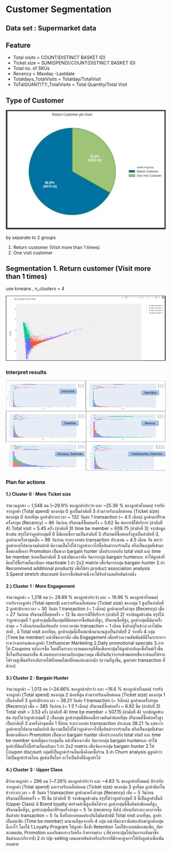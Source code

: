# Customer Segmentation

## Data set : Supermarket data

## Feature
   - Total visits = COUNT(DISTINCT BASKET ID)
   - Ticket size = SUM(SPEND)/COUNT(DISTINCT BASKET ID)
   - Total no. of SKUs
   - Recency = Maxday -Lastdate
   - Totaldays_TotalVisits = Totalday/TotalVisit
   - ToTalQUANTITY_TotalVisits = Total Quantity/Total Visit

## Type of Customer
   ![Customer_seg_0](./Customer_seg_0.jpg)

   by separate to 2 groups
   1. Return customer (Visit more than 1 times)
   2. One visit customer


## Segmentation 1. Return customer (Visit more than 1 times) 
   use kmeans  , n_clusters = 4
   
   ![Customer_seg_1](./Customer_seg_1.jpg)
   
   
   ### Interpret results
   
   ![Customer_seg_2](./Customer_seg_2.jpg)
   
   ### Plan for actions
   #### 1.) Cluster 0 : More Ticket size
จำนวนลูกค้า ~ 1,548 คน (~29.9% ของลูกค้าประจำ และ ~25.36 % ของลูกค้าทั้งหมด)
รายรับจากลูกค้า (Total spend) ของกลุ่ม 0 สูงเป็นลำดับที่ 3 ส่วนรายรับเฉลี่ยต่อคน (Ticket size) ของกลุ่ม 0 น้อยที่สุด
ลูกค้ามีระยะเวลา ~ 132 วันต่อ 1 transaction (~ 4.5 เดือน)
ลูกค้ามาที่ร้านครั้งล่าสุด (Recency) ~ 86 วันก่อน
ปริมาณที่ซื้อต่อครั้ง ~ 5.62 ชิ้น ต่อการมีใช้บริการ (ลำดับที่ 4)
Total visit = 5.45 ครั้ง (ลำดับที่ 3)
time be member = 609.75 (ลำดับที่ 3)
จากข้อมูลข้างต้น สรุปได้ว่าลูกค้ากลุ่มที่ 0 นี้มียอดซื้อรวมเป็นลำดับที่ 3 ปริมาณที่ซื้อต่อครั้งสูงเป็นลำดับที่ 3, ลูกค้ามาครั้งล่าสุดเมื่อ ~ 86 วันก่อน ระยะเวลาต่อ transaction ประมาณ ~ 4.5 เดือน วัน พบว่าลูกค้าหายไปนานจนผิดปกติ มีความเป็นไปได้ว่าลูกค้าอาจไปซื้อสินค้าจากร้านอื่น หรือเป็นกลุ่มที่เข้ามาซื้อของเพื่อเอา Promotion เป็นพวก bargain hunter เมื่อประกอบกับ total visit และ time be member น้อยเป็นลำดับที่ 3
หน้าที่ของเราคือ จัดการกลุ่ม bargain hunterและ ทำให้ลูกค้าที่ดีแต่ไปซื้อร้านอื่นกลับมา reactivate
1.ทำ 2x2 matrix เพื่อจัดการกลุ่ม bargain hunter
2.ทำ Recommend additional products เพื่อใช้ทำ product association analysis
3.Spend stretch discount คือการซื้อสินค้าหนึ่งจะได้รับส่วนลดอีกสินค้าหนึ่ง

   #### 2.) Cluster 1 : More Engagement
จำนวนลูกค้า ~ 1,218 คน (~ 29.89 % ของลูกค้าประจำ และ ~ 19.96 % ของลูกค้าทั้งหมด)
รายรับจากลูกค้า (Total spend) และรายรับเฉลี่ยต่อคน (Ticket size) ของกลุ่ม 1 สูงเป็นลำดับที่ 2
ลูกค้ามีระยะเวลา ~ 30 วันต่อ 1 transaction (~ 1 เดือน)
ลูกค้ามาครั้งล่าสุด (Recency) เมื่อ ~ 27 วันก่อน
ปริมาณที่ซื้อต่อครั้ง ~ 12 ชิ้น ต่อการมีใช้บริการ (ลำดับที่ 2)
จากข้อมูลข้างต้น สรุปได้ว่าลูกค้ากลุ่มที่ 1 ลูกค้ากลุ่มนี้เป็นกลุ่มที่มียอดการซื้อสินค้าที่สูง, ปริมาณซื้อที่สูง, ลูกค้ากลุ่มนี้มีมาครั้งล่าสุด ~ 1 เดือนก่อนเมื่อเทียบกับ ระยะเวลาต่อ transaction ~ 1 เดือน ซึ่งยังอยู่ในช่วงเวลาไม่ผิดปกติ , มี Total visit มากที่สุด, ลูกค้ากลุ่มนี้เป็นสมาชิกมานานสูงเป็นลำดับที่ 2 จากทั้ง 4 กลุ่ม (Time be member)
หน้าที่ของเราคือ เพิ่ม Engagement เพื่อสร้างความสัมพันธ์ที่ดีในระยะยาว ระหว่างแบรนด์และลูกค้า
1.Influencer Marketing
2.Daily promotional specials
3.การให้ Coupons หลังการซื้อ โดยมีในระยะเวลาหมดอายุที่สั้นเพื่อกระตุ้นให้ลูกค้ากลับมาซื้อใหม่เร็วขึ้น ซื้อในปริมาณมากขึ้น
4.ทดสอบการตลาดกับกลุ่มควบคุม เพื่อยืนยันว่าการเข้าชมบ่อยขึ้นจะส่งผลให้รายได้รวมสูงขึ้นหรือระดับรายได้ทั้งหมดไม่เปลี่ยนแปลงมากนัก (ความถี่สูงขึ้น, มูลค่าต่อ transaction ที่ต่ำลง)

   #### 3.) Cluster 2 : Bargain Hunter
จำนวนลูกค้า ~ 1,013 คน (~24.86% ของลูกค้าประจำ และ ~16.6 % ของลูกค้าทั้งหมด)
รายรับจากลูกค้า (Total spend) ของกลุ่ม 2 น้อยที่สุด ส่วนรายรับเฉลี่ยต่อคน (Ticket size) ของกลุ่ม 1 เป็นลำดับที่ 3
ลูกค้ามีระยะเวลา ~ 38.21 วันต่อ 1 transaction (~ 1เดือน)
ลูกค้ามาครั้งล่าสุด (Recency) เมื่อ ~ 385 วันก่อน (~ 1 ปี 1 เดือน)
ปริมาณที่ซื้อต่อครั้ง ~ 6.92 ชิ้น (ลำดับที่ 3)
Total visit = 3.53 ครั้ง (ลำดับที่ 4)
time be member = 507.15 (ลำดับที่ 4)
จากข้อมูลข้างต้น สรุปได้ว่าลูกค้ากลุ่มที่ 2 เป็นกลุ่ม ลูกค้ากลุ่มนี้มียอดซื้อรวมสินค้าน้อยที่สุด ปริมาณที่ซื้อต่อครั้งสูงเป็นลำดับที่ 3 มาครั้งล่าสุดเมื่อ 1 ปีก่อน ระยะเวลาต่อ transsaction ประมาณ 38.21 วัน แสดงว่าลูกค้าหายไปนานจนผิดปกติ มีความเป็นไปได้ว่าลูกค้าอาจไปซื้อสินค้าจากร้านอื่น หรือเป็นกลุ่มที่เข้ามาซื้อของเพื่อเอา Promotion เป็นพวก bargain hunter เมื่อประกอบกับ total visit และ time be member น้อยที่สุดกว่ากลุ่มอื่น
หน้าที่ของเราคือ จัดการกลุ่ม bargain hunterและ ทำให้ลูกค้าที่ดีแต่ไปซื้อร้านอื่นกลับมา
1.ทำ 2x2 matrix เพื่อจัดการกลุ่ม bargain hunter
2.ให้ Coupon discount กลุ่มที่เป็นลูกค้าร้านอื่นเพื่อดึงมาซื้อร้าน
3.ทำ Churn analysis ดูลูกค้าว่าไปเป็นลูกค้าร้านไหน คู่แข่งเป็นใคร อะไรเป็นสิ่งที่ดึงลูกค้าไป

   #### 4.) Cluster 3 : Upper Class
มีจำนวนลูกค้า ~ 296 คน (~7.26% ของลูกค้าประจำ และ ~4.83 % ของลูกค้าทั้งหมด)
มีรายรับจากลูกค้า (Total spend) และรายรับเฉลี่ยต่อคน (Ticket size) ของกลุ่ม 3 สูงที่สุด
ลูกค้ามีมาในช่วงระยะเวลา ~ 6 วันต่อ 1 transaction
ลูกค้ามาครั้งล่าสุด (Recency) เมื่อ ~ 5 วันก่อน
ปริมาณที่ซื้อต่อครั้ง ~ 15 ชิ้น (ลำดับที่ 1)
จากข้อมูลข้างต้น สรุปได้ว่าลูกค้ากลุ่มที่ 3 นี้เป็นลูกค้าชั้นดี (Upper Class) มี Brand loyalty ต่อร้านค้านี้สูงเห็นได้จาก ลูกค้ากลุ่มนี้ซื้อสินค้ามียอดที่สูง, ปริมาณซื้อที่สูง, ลูกค้ากลุ่มนี้มาที่ร้านครั้งล่าสุด ~ 5 วัน (recency ที่ต่ำ) เทียบกับระยะเวลาการซื้อสินค้าต่อ transaction ~ 5 วัน ซึ่งทั้งสองสอดคล้องกันไม่ผิดปกติมี Total visit มากที่สุด, ลูกค้าเป็นสมาชิก (Time be member) มานานที่สุดจากทั้ง 4 กลุ่ม
หน้าที่ของเราคือต้องรักษาลูกค้ากลุ่มนี้เอาไว้ โดยใช้
1.Loyalty Program ให้ลูกค้า ซื้อซ้ำ Retention โดยใช้ระบบสมัครสมาชิก, บัตรสะสมแต้ม, Promotion แลกรับของรางวัลหรือ กิจกรรมต่าง ๆ ที่ช่วยกระตุ้นให้เกิดการกลับมาซื้อสินค้าและบริการซ้ำ
2.ทำ Up-selling เสนอขายสินค้าหรือบริการที่มีราคาสูงกว่าให้กับลูกค้าเพื่อเพิ่มยอดขาย
   
 
